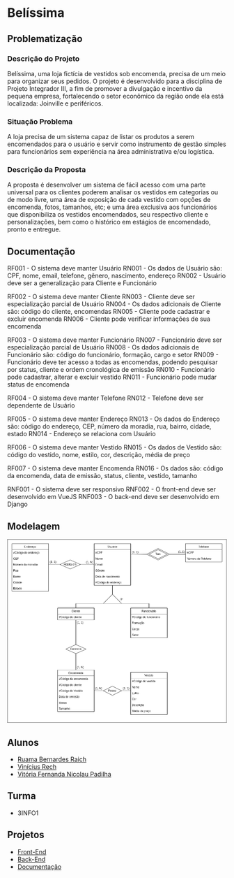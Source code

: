 # Belíssima

## Problematização

### Descrição do Projeto
Belíssima, uma loja fictícia de vestidos sob encomenda, precisa de um meio para organizar seus pedidos. O projeto é desenvolvido para a disciplina de Projeto Integrador III, a fim de promover a divulgação e incentivo da pequena empresa, fortalecendo o setor econômico da região onde ela está localizada: Joinville e periféricos. 

### Situação Problema
A loja precisa de um sistema capaz de listar os produtos a serem encomendados para o usuário e servir como instrumento de gestão simples para funcionários sem experiência na área administrativa e/ou logística.

### Descrição da Proposta
A proposta é desenvolver um sistema de fácil acesso com uma parte universal para os clientes poderem analisar os vestidos em categorias ou de modo livre, uma área de exposição de cada vestido com opções de encomenda, fotos, tamanhos, etc; e uma área exclusiva aos funcionários que disponibiliza os vestidos encomendados, seu respectivo cliente e personalizações, bem como o histórico em estágios de encomendado, pronto e entregue.

## Documentação

RF001 - O sistema deve manter Usuário
RN001 - Os dados de Usuário são: CPF, nome, email, telefone, gênero, nascimento, endereço
RN002 - Usuário deve ser a generalização para Cliente e Funcionário

RF002 - O sistema deve manter Cliente
RN003 - Cliente deve ser especialização parcial de Usuário
RN004 - Os dados adicionais de Cliente são: código do cliente, encomendas
RN005 - Cliente pode cadastrar e excluir encomenda
RN006 - Cliente pode verificar informações de sua encomenda

RF003 - O sistema deve manter Funcionário
RN007 - Funcionário deve ser especialização parcial de Usuário
RN008 - Os dados adicionais de Funcionário são: código do funcionário, formação, cargo e setor
RN009 - Funcionário deve ter acesso a todas as encomendas, podendo pesquisar por status, cliente e ordem cronológica de emissão
RN010 - Funcionário pode cadastrar, alterar e excluir vestido
RN011 - Funcionário pode mudar status de encomenda

RF004 - O sistema deve manter Telefone
RN012 - Telefone deve ser dependente de Usuário

RF005 - O sistema deve manter Endereço
RN013 - Os dados do Endereço são: código do endereço, CEP, número da moradia, rua, bairro, cidade, estado
RN014 - Endereço se relaciona com Usuário

RF006 - O sistema deve manter Vestido
RN015 - Os dados de Vestido são: código do vestido, nome, estilo, cor, descrição, média de preço

RF007 - O sistema deve manter Encomenda
RN016 - Os dados são: código da encomenda, data de emissão, status, cliente, vestido, tamanho

RNF001 - O sistema deve ser responsivo
RNF002 - O front-end deve ser desenvolvido em VueJS
RNF003 - O back-end deve ser desenvolvido em Django

## Modelagem

![Modelo conceitual do projeto](./img/belissima-modelo-conceitual.drawio.png)

## Alunos
- [Ruama Bernardes Raich](https://github.com/bernardesraischruama)
- [Vinícius Rech](https://github.com/ViniRech)
- [Vitória Fernanda Nicolau Padilha](https://github.com/fernandapadilha)
  
## Turma
- 3INFO1

## Projetos
- [Front-End](https://github.com/projeto-belissima/front-end.git)
- [Back-End](https://github.com/projeto-belissima/back-end.git)
- [Documentação](https://github.com/projeto-belissima/documentacao.git)